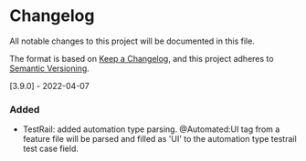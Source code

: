 # Changelog
All notable changes to this project will be documented in this file.

The format is based on [Keep a Changelog](https://keepachangelog.com/en/1.0.0/),
and this project adheres to [Semantic Versioning](https://semver.org/spec/v2.0.0.html).

[3.9.0] - 2022-04-07

### Added
- TestRail: added automation type parsing. @Automated:UI tag from a feature file will be parsed and filled as 'UI' to the automation type testrail test case field.